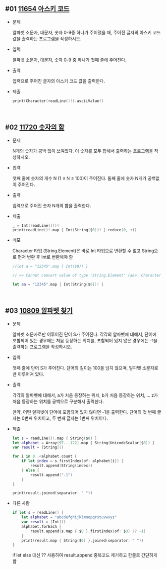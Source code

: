 ## #01 [11654 아스키 코드](https://www.acmicpc.net/problem/11654)
* 문제

    알파벳 소문자, 대문자, 숫자 0-9중 하나가 주어졌을 때, 주어진 글자의 아스키 코드값을 출력하는 프로그램을 작성하시오.

* 입력

    알파벳 소문자, 대문자, 숫자 0-9 중 하나가 첫째 줄에 주어진다.

* 출력

    입력으로 주어진 글자의 아스키 코드 값을 출력한다.

* 제출
    ~~~ swift
    print(Character(readLine()!).asciiValue!)
    ~~~

<br>

## #02 [11720 숫자의 합](https://www.acmicpc.net/problem/11720)
* 문제

    N개의 숫자가 공백 없이 쓰여있다. 이 숫자를 모두 합해서 출력하는 프로그램을 작성하시오.

* 입력

    첫째 줄에 숫자의 개수 N (1 ≤ N ≤ 100)이 주어진다. 둘째 줄에 숫자 N개가 공백없이 주어진다.

* 출력

    입력으로 주어진 숫자 N개의 합을 출력한다.

* 제출
    ~~~ swift
    _ = Int(readLine()!)!
    print(readLine()!.map { Int(String($0))! }.reduce(0, +))
    ~~~

* 메모

    Character 타입 (String.Element)은 바로 Int 타입으로 변환할 수 없고 String으로 먼저 변환 후 Int로 변환해야 함
    ~~~ swift
    //let a = "12345".map { Int($0)! }

    // => Cannot convert value of type 'String.Element' (aka 'Character') to expected argument type 'String'

    let aa = "12345".map { Int(String($0))! }
    ~~~

<br>

## #03 [10809 알파벳 찾기](https://www.acmicpc.net/problem/10809)
* 문제

    알파벳 소문자로만 이루어진 단어 S가 주어진다. 각각의 알파벳에 대해서, 단어에 포함되어 있는 경우에는 처음 등장하는 위치를, 포함되어 있지 않은 경우에는 -1을 출력하는 프로그램을 작성하시오.

* 입력

    첫째 줄에 단어 S가 주어진다. 단어의 길이는 100을 넘지 않으며, 알파벳 소문자로만 이루어져 있다.

* 출력

    각각의 알파벳에 대해서, a가 처음 등장하는 위치, b가 처음 등장하는 위치, ... z가 처음 등장하는 위치를 공백으로 구분해서 출력한다.

    만약, 어떤 알파벳이 단어에 포함되어 있지 않다면 -1을 출력한다. 단어의 첫 번째 글자는 0번째 위치이고, 두 번째 글자는 1번째 위치이다.

* 제출
    ~~~ swift
    let s = readLine()!.map { String($0) }
    let alphabet = Array(97...122).map { String(UnicodeScalar($0)) }
    var result = [String]()

    for i in 0..<alphabet.count {
        if let index = s.firstIndex(of: alphabet[i]) {
            result.append(String(index))
        } else {
            result.append("-1")
        }
    }

    print(result.joined(separator: " "))
    ~~~

* 다른 사람
    ~~~ swift
    if let s = readLine() {
        let alphabet = "abcdefghijklmnopqrstuvwxyz"
        var result = [Int]()
        alphabet.forEach {
            result.append(s.map { $0 }.firstIndex(of: $0) ?? -1)
        }
        print(result.map { String($0) }.joined(separator: " "))
    }
    ~~~
    if let else 대신 ?? 사용하여 result.append 중복코드 제거하고 한줄로 간단하게 함
